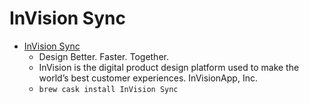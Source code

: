 # InVision Sync
- [InVision Sync](https://www.invisionapp.com/)
  -  Design Better. Faster. Together.
  - InVision is the digital product design platform used to make the world’s best customer experiences. InVisionApp, Inc.
  - `brew cask install InVision Sync`
